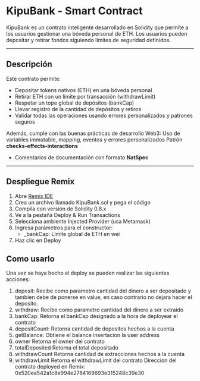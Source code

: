 # KipuBank - Smart Contract

KipuBank es un contrato inteligente desarrollado en Solidity que permite a los usuarios gestionar una bóveda personal de ETH. Los usuarios pueden depositar y retirar fondos siguiendo límites de seguridad definidos.

---

## Descripción

Este contrato permite:

- Depositar tokens nativos (ETH) en una bóveda personal
- Retirar ETH con un límite por transacción (withdrawLimit)
- Respetar un tope global de depósitos (bankCap)
- Llevar registro de la cantidad de depósitos y retiros
- Validar todas las operaciones usando errores personalizados y patrones seguros

Además, cumple con las buenas prácticas de desarrollo Web3:
Uso de variables immutable, mapping, eventos y errores personalizados
Patrón **checks-effects-interactions**
- Comentarios de documentación con formato **NatSpec**

---

## Despliegue Remix

1. Abre [Remix IDE](https://remix.ethereum.org/)
2. Crea un archivo llamado KipuBank.sol y pega el código
3. Compila con versión de Solidity 0.8.x
4. Ve a la pestaña Deploy & Run Transactions
5. Selecciona ambiente Injected Provider (usa Metamask)
6. Ingresa parámetros para el constructor:
   - _bankCap: Límite global de ETH en wei
7. Haz clic en Deploy

## Como usarlo
Una vez se haya hecho el deploy se pueden realizar las siguientes acciones:
1. deposit:
   Recibe como parametro cantidad del dinero a ser depositado y tambien debe de ponerse en value, en caso contrario
   no dejara hacer el deposito.
2. withdraw:
   Recibe como parametro cantidad del dinero a ser extraido
3. bankCap:
   Retorna el bankCap designado a la hora de deployear el contrato
4. depositCount:
   Retorna cantidad de depositos hechos a la cuenta
5. getBalance:
   Obtiene el balance insertacion la user address
6. owner
   Retorna el owner del contrato
7. totalDeposited
   Retorna el total depositado 
8. withdrawCount
   Retorna cantidad de extracciones hechos a la cuenta
9. withdrawLimit
   Retorna el withdrawLimit del contrato
Direccion del contrato deployed en Remix: 0x520ea542a1c8e994e2784169693e315248c39e30

